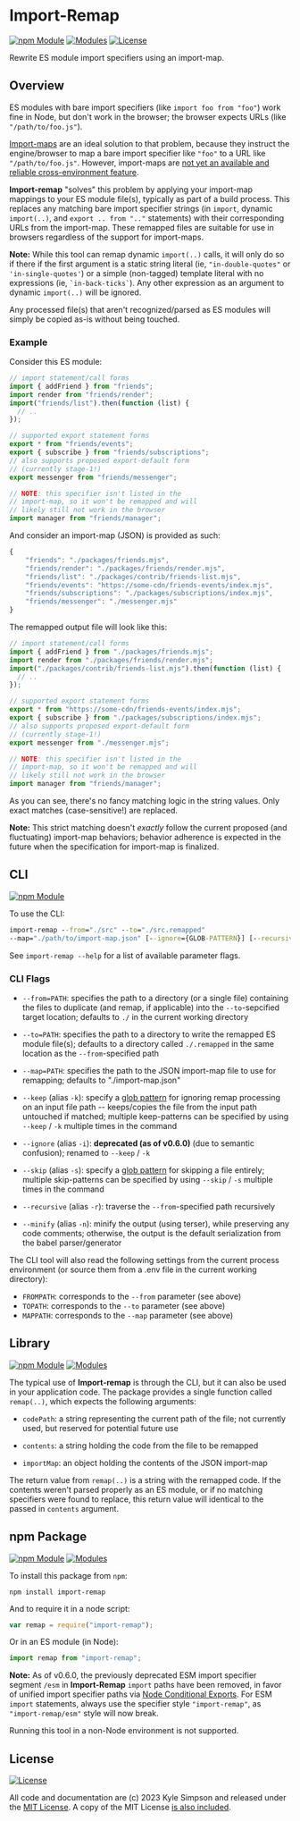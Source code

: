 # Import-Remap

[![npm Module](https://badge.fury.io/js/import-remap.svg)](https://www.npmjs.org/package/import-remap)
[![Modules](https://img.shields.io/badge/modules-ESM%2BUMD%2BCJS-a1356a)](https://nodejs.org/api/packages.html#dual-commonjses-module-packages)
[![License](https://img.shields.io/badge/license-MIT-a1356a)](LICENSE.txt)

Rewrite ES module import specifiers using an import-map.

## Overview

ES modules with bare import specifiers (like `import foo from "foo"`) work fine in Node, but don't work in the browser; the browser expects URLs (like `"/path/to/foo.js"`).

[Import-maps](https://github.com/WICG/import-maps) are an ideal solution to that problem, because they instruct the engine/browser to map a bare import specifier like `"foo"` to a URL like `"/path/to/foo.js"`. However, import-maps are [not yet an available and reliable cross-environment feature](https://caniuse.com/import-maps).

**Import-remap** "solves" this problem by applying your import-map mappings to your ES module file(s), typically as part of a build process. This replaces any matching bare import specifier strings (in `import`, dynamic `import(..)`, and `export .. from ".."` statements) with their corresponding URLs from the import-map. These remapped files are suitable for use in browsers regardless of the support for import-maps.

**Note:** While this tool can remap dynamic `import(..)` calls, it will only do so if there if the first argument is a static string literal (ie, `"in-double-quotes"` or `'in-single-quotes'`) or a simple (non-tagged) template literal with no expressions (ie, `` `in-back-ticks` ``). Any other expression as an argument to dynamic `import(..)` will be ignored.

Any processed file(s) that aren't recognized/parsed as ES modules will simply be copied as-is without being touched.

### Example

Consider this ES module:

```js
// import statement/call forms
import { addFriend } from "friends";
import render from "friends/render";
import("friends/list").then(function (list) {
  // ..
});

// supported export statement forms
export * from "friends/events";
export { subscribe } from "friends/subscriptions";
// also supports proposed export-default form
// (currently stage-1!)
export messenger from "friends/messenger";

// NOTE: this specifier isn't listed in the
// import-map, so it won't be remapped and will
// likely still not work in the browser
import manager from "friends/manager";
```

And consider an import-map (JSON) is provided as such:

```js
{
    "friends": "./packages/friends.mjs",
    "friends/render": "./packages/friends/render.mjs",
    "friends/list": "./packages/contrib/friends-list.mjs",
    "friends/events": "https://some-cdn/friends-events/index.mjs",
    "friends/subscriptions": "./packages/subscriptions/index.mjs",
    "friends/messenger": "./messenger.mjs"
}
```

The remapped output file will look like this:

```js
// import statement/call forms
import { addFriend } from "./packages/friends.mjs";
import render from "./packages/friends/render.mjs";
import("./packages/contrib/friends-list.mjs").then(function (list) {
  // ..
});

// supported export statement forms
export * from "https://some-cdn/friends-events/index.mjs";
export { subscribe } from "./packages/subscriptions/index.mjs";
// also supports proposed export-default form
// (currently stage-1!)
export messenger from "./messenger.mjs";

// NOTE: this specifier isn't listed in the
// import-map, so it won't be remapped and will
// likely still not work in the browser
import manager from "friends/manager";
```

As you can see, there's no fancy matching logic in the string values. Only exact matches (case-sensitive!) are replaced.

**Note:** This strict matching doesn't _exactly_ follow the current proposed (and fluctuating) import-map behaviors; behavior adherence is expected in the future when the specification for import-map is finalized.

## CLI

[![npm Module](https://badge.fury.io/js/import-remap.svg)](https://www.npmjs.org/package/import-remap)

To use the CLI:

```cmd
import-remap --from="./src" --to="./src.remapped"
--map="./path/to/import-map.json" [--ignore={GLOB-PATTERN}] [--recursive] [--minify]
```

See `import-remap --help` for a list of available parameter flags.

### CLI Flags

- `--from=PATH`: specifies the path to a directory (or a single file) containing the files to duplicate (and remap, if applicable) into the `--to`-sepcified target location; defaults to `./` in the current working directory

- `--to=PATH`: specifies the path to a directory to write the remapped ES module file(s); defaults to a directory called `./.remapped` in the same location as the `--from`-specified path

- `--map=PATH`: specifies the path to the JSON import-map file to use for remapping; defaults to "./import-map.json"

- `--keep` (alias `-k`): specify a [glob pattern](https://github.com/micromatch/micromatch#matching-features) for ignoring remap processing on an input file path -- keeps/copies the file from the input path untouched if matched; multiple keep-patterns can be specified by using `--keep` / `-k` multiple times in the command

- `--ignore` (alias `-i`): **deprecated (as of v0.6.0)** (due to semantic confusion); renamed to `--keep` / `-k`

- `--skip` (alias `-s`): specify a [glob pattern](https://github.com/micromatch/micromatch#matching-features) for skipping a file entirely; multiple skip-patterns can be specified by using `--skip` / `-s` multiple times in the command

- `--recursive` (alias `-r`): traverse the `--from`-specified path recursively

- `--minify` (alias `-n`): minify the output (using terser), while preserving any code comments; otherwise, the output is the default serialization from the babel parser/generator

The CLI tool will also read the following settings from the current process environment (or source them from a .env file in the current working directory):

- `FROMPATH`: corresponds to the `--from` parameter (see above)
- `TOPATH`: corresponds to the `--to` parameter (see above)
- `MAPPATH`: corresponds to the `--map` parameter (see above)

## Library

[![npm Module](https://badge.fury.io/js/import-remap.svg)](https://www.npmjs.org/package/import-remap)
[![Modules](https://img.shields.io/badge/modules-ESM%2BUMD%2BCJS-a1356a)](https://nodejs.org/api/packages.html#dual-commonjses-module-packages)

The typical use of **Import-remap** is through the CLI, but it can also be used in your application code. The package provides a single function called `remap(..)`, which expects the following arguments:

- `codePath`: a string representing the current path of the file; not currently used, but reserved for potential future use

- `contents`: a string holding the code from the file to be remapped

- `importMap`: an object holding the contents of the JSON import-map

The return value from `remap(..)` is a string with the remapped code. If the contents weren't parsed properly as an ES module, or if no matching specifiers were found to replace, this return value will identical to the passed in `contents` argument.

## npm Package

[![npm Module](https://badge.fury.io/js/import-remap.svg)](https://www.npmjs.org/package/import-remap)
[![Modules](https://img.shields.io/badge/modules-ESM%2BUMD%2BCJS-a1356a)](https://nodejs.org/api/packages.html#dual-commonjses-module-packages)

To install this package from `npm`:

```
npm install import-remap
```

And to require it in a node script:

```js
var remap = require("import-remap");
```

Or in an ES module (in Node):

```js
import remap from "import-remap";
```

**Note:** As of v0.6.0, the previously deprecated ESM import specifier segment `/esm` in **Import-Remap** `import` paths have been removed, in favor of unified import specifier paths via [Node Conditional Exports](https://nodejs.org/api/packages.html#packages_conditional_exports). For ESM `import` statements, always use the specifier style `"import-remap"`, as `"import-remap/esm"` style will now break.

Running this tool in a non-Node environment is not supported.

## License

[![License](https://img.shields.io/badge/license-MIT-a1356a)](LICENSE.txt)

All code and documentation are (c) 2023 Kyle Simpson and released under the [MIT License](http://getify.mit-license.org/). A copy of the MIT License [is also included](LICENSE.txt).
